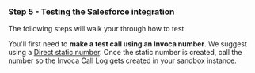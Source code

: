 ### Step 5 - Testing the Salesforce integration

The following steps will walk your through how to test. 

You'll first need to **make a test call using an Invoca number**. We suggest using a [Direct static number](https://community.invoca.com/t5/skill-builder-videos/provisioning-a-direct-static-promo-number/ta-p/2338). Once the static number is created, call the number so the Invoca Call Log gets created in your sandbox instance. 